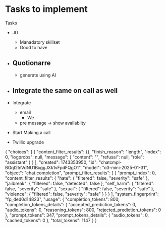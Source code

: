 
# Tasks to implement
Tasks
- JD
    - Manadatory skillset
    - Good to have

- Quotionarre
    - 
    - generate using AI 

- Integrate the same on call as well
    - 

- Integrate  
    - email
        - We 
    - pre message -> show availablity

- Start Making a call

- Twillio upgrade 



{
    "choices": [
        {
            "content_filter_results": {},
            "finish_reason": "length",
            "index": 0,
            "logprobs": null,
            "message": {
                "content": "",
                "refusal": null,
                "role": "assistant"
            }
        }
    ],
    "created": 1743353950,
    "id": "chatcmpl-BGqI2InVdNU1BxggJXk1vFpdFQgO1",
    "model": "o3-mini-2025-01-31",
    "object": "chat.completion",
    "prompt_filter_results": [
        {
            "prompt_index": 0,
            "content_filter_results": {
                "hate": {
                    "filtered": false,
                    "severity": "safe"
                },
                "jailbreak": {
                    "filtered": false,
                    "detected": false
                },
                "self_harm": {
                    "filtered": false,
                    "severity": "safe"
                },
                "sexual": {
                    "filtered": false,
                    "severity": "safe"
                },
                "violence": {
                    "filtered": false,
                    "severity": "safe"
                }
            }
        }
    ],
    "system_fingerprint": "fp_ded0d14823",
    "usage": {
        "completion_tokens": 800,
        "completion_tokens_details": {
            "accepted_prediction_tokens": 0,
            "audio_tokens": 0,
            "reasoning_tokens": 800,
            "rejected_prediction_tokens": 0
        },
        "prompt_tokens": 347,
        "prompt_tokens_details": {
            "audio_tokens": 0,
            "cached_tokens": 0
        },
        "total_tokens": 1147
    }
}



